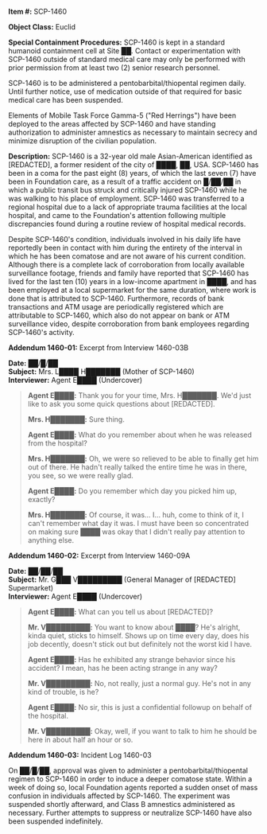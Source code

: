 **Item #:** SCP-1460

**Object Class:** Euclid

**Special Containment Procedures:** SCP-1460 is kept in a standard humanoid containment cell at Site ██. Contact or experimentation with SCP-1460 outside of standard medical care may only be performed with prior permission from at least two (2) senior research personnel.

SCP-1460 is to be administered a pentobarbital/thiopental regimen daily. Until further notice, use of medication outside of that required for basic medical care has been suspended.

Elements of Mobile Task Force Gamma-5 ("Red Herrings") have been deployed to the areas affected by SCP-1460 and have standing authorization to administer amnestics as necessary to maintain secrecy and minimize disruption of the civilian population.

**Description:** SCP-1460 is a 32-year old male Asian-American identified as \[REDACTED\], a former resident of the city of ████, ██, USA. SCP-1460 has been in a coma for the past eight (8) years, of which the last seven (7) have been in Foundation care, as a result of a traffic accident on █/██/██ in which a public transit bus struck and critically injured SCP-1460 while he was walking to his place of employment. SCP-1460 was transferred to a regional hospital due to a lack of appropriate trauma facilities at the local hospital, and came to the Foundation's attention following multiple discrepancies found during a routine review of hospital medical records.

Despite SCP-1460's condition, individuals involved in his daily life have reportedly been in contact with him during the entirety of the interval in which he has been comatose and are not aware of his current condition. Although there is a complete lack of corroboration from locally available surveillance footage, friends and family have reported that SCP-1460 has lived for the last ten (10) years in a low-income apartment in ████, and has been employed at a local supermarket for the same duration, where work is done that is attributed to SCP-1460. Furthermore, records of bank transactions and ATM usage are periodically registered which are attributable to SCP-1460, which also do not appear on bank or ATM surveillance video, despite corroboration from bank employees regarding SCP-1460's activity.

**Addendum 1460-01:** Excerpt from Interview 1460-03B

**Date:** ██/█/██  
**Subject:** Mrs. L████ H███████ (Mother of SCP-1460)  
**Interviewer:** Agent E████ (Undercover)

> **Agent E████:** Thank you for your time, Mrs. H███████. We'd just like to ask you some quick questions about \[REDACTED\].
> 
> **Mrs. H███████:** Sure thing.
> 
> **Agent E████:** What do you remember about when he was released from the hospital?
> 
> **Mrs. H███████:** Oh, we were so relieved to be able to finally get him out of there. He hadn't really talked the entire time he was in there, you see, so we were really glad.
> 
> **Agent E████:** Do you remember which day you picked him up, exactly?
> 
> **Mrs. H███████:** Of course, it was… I… huh, come to think of it, I can't remember what day it was. I must have been so concentrated on making sure ████ was okay that I didn't really pay attention to anything else.

**Addendum 1460-02:** Excerpt from Interview 1460-09A

**Date:** ██/██/██  
**Subject:** Mr. G███ V█████████ (General Manager of \[REDACTED\] Supermarket)  
**Interviewer:** Agent E████ (Undercover)

> **Agent E████:** What can you tell us about \[REDACTED\]?
> 
> **Mr. V█████████:** You want to know about ████? He's alright, kinda quiet, sticks to himself. Shows up on time every day, does his job decently, doesn't stick out but definitely not the worst kid I have.
> 
> **Agent E████:** Has he exhibited any strange behavior since his accident? I mean, has he been acting strange in any way?
> 
> **Mr. V█████████:** No, not really, just a normal guy. He's not in any kind of trouble, is he?
> 
> **Agent E████:** No sir, this is just a confidential followup on behalf of the hospital.
> 
> **Mr. V█████████:** Okay, well, if you want to talk to him he should be here in about half an hour or so.

**Addendum 1460-03:** Incident Log 1460-03

On ██/█/██, approval was given to administer a pentobarbital/thiopental regimen to SCP-1460 in order to induce a deeper comatose state. Within a week of doing so, local Foundation agents reported a sudden onset of mass confusion in individuals affected by SCP-1460. The experiment was suspended shortly afterward, and Class B amnestics administered as necessary. Further attempts to suppress or neutralize SCP-1460 have also been suspended indefinitely.